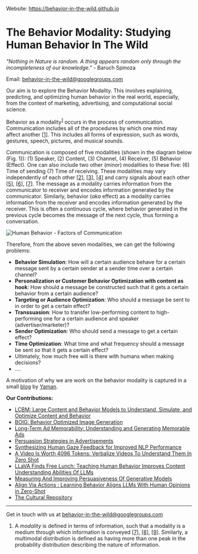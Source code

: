 Website: https://behavior-in-the-wild.github.io

# The Behavior Modality: Studying Human Behavior In The Wild
*"Nothing in Nature is random. A thing appears random only through the incompleteness of our knowledge."* - Baruch Spinoza

Email: behavior-in-the-wild@googlegroups.com

Our aim is to explore the Behavior Modality. This involves explaining, predicting, and optimizing human behavior in the real world, especially, from the context of marketing, advertising, and computational social science.

Behavior as a modality<sup>[1](#footnote1)</sup> occurs in the process of communication. Communication includes all of the procedures by which one mind may affect another [[1]](https://www.researchgate.net/publication/228933425_On_the_annotation_of_the_multimodal_behavior_and_computation_of_cooperation_between_modalities). This includes all forms of expression, such as words, gestures, speech, pictures, and musical sounds. 

Communication is composed of five modalities (shown in the diagram below (Fig. 1)): (1) Speaker, (2) Content, (3) Channel, (4) Receiver, (5) Behavior (Effect). One can also include two other (minor) modalities to these five: (6) Time of sending (7) Time of receiving. These modalities may vary independently of each other [[2]](https://arxiv.org/abs/2309.00359), [[3]](https://arxiv.org/abs/2311.10995), [[4]](https://arxiv.org/abs/2309.00378) and carry signals about each other [[5]](https://aclanthology.org/2023.eacl-main.139/), [[6]](https://aclanthology.org/2023.emnlp-main.608/), [[7]](https://arxiv.org/abs/2405.00942). The message as a modality carries information from the communicator to receiver and encodes information generated by the communicator. Similarly, behavior (*aka* effect) as a modality carries information from the receiver and encodes information generated by the receiver. This is often a continuous cycle, where behavior generated in the previous cycle becomes the message of the next cycle, thus forming a conversation.


![Human Behavior - Factors of Communication](./images/Human-Behavior.png)

Therefore, from the above seven modalities, we can get the following problems:
- **Behavior Simulation**: How will a certain audience behave for a certain message sent by a certain sender at a sender time over a certain channel?
- **Personalization or Customer Behavior Optimization with content as hook**: How should a message be constructed such that it gets a certain behavior from a certain audience?
- **Targeting or Audience Optimization**: Who should a message be sent to in order to get a certain effect?
- **Transsuasion**: How to transfer low-performing content to high-performing one for a certain audience and speaker (advertiser/marketer)?
- **Sender Optimization**: Who should send a message to get a certain effect?
- **Time Optimization**: What time and what frequency should a message be sent so that it gets a certain effect?
- Ultimately, how much free will is there with humans when making decisions?
- ....

A motivation of why we are work on the behavior modality is captured in a small [blog](https://sites.google.com/view/yaman-kumar/blog/from-peas-to-people-why-we-need-to-solve-the-human-behavior-puzzle) by [Yaman](https://sites.google.com/view/yaman-kumar/).


**Our Contributions:**
- [LCBM: Large Content and Behavior Models to Understand, Simulate, and Optimize Content and Behavior](https://behavior-in-the-wild.github.io/LCBM)
- [BOIG: Behavior Optimized Image Generation](https://arxiv.org/abs/2311.10995)
- [Long-Term Ad Memorability: Understanding and Generating Memorable Ads](https://behavior-in-the-wild.github.io/memorability.html)
- [Persuasion Strategies in Advertisements](https://midas-research.github.io/persuasion-advertisements/)
- [Synthesizing Human Gaze Feedback for Improved NLP Performance](https://aclanthology.org/2023.eacl-main.139/)
- [A Video Is Worth 4096 Tokens: Verbalize Videos To Understand Them In Zero Shot](https://behavior-in-the-wild.github.io/video-4096.html)
- [LLaVA Finds Free Lunch: Teaching Human Behavior Improves Content Understanding Abilities Of LLMs](https://arxiv.org/abs/2405.00942)
- [Measuring And Improving Persuasiveness Of Generative Models](https://behavior-in-the-wild.github.io/measure-persuasion.html)
- [Align Via Actions : Learning Behavior Aligns LLMs With Human Opinions in Zero-Shot](https://behavior-in-the-wild.github.io/align-via-actions)
- [The Cultural Repository](https://behavior-in-the-wild.github.io/the-culture-repository.html)

---
Get in touch with us at behavior-in-the-wild@googlegroups.com

<ol id="footnotes">
    <li id="footnote1">A <em>modality</em> is defined in terms of information, such that a modality is a medium through which information is conveyed <a href="https://arxiv.org/abs/2209.03430">[7]</a>, <a href="https://www.google.co.in/books/edition/Multimodal_Human_Computer_Interaction_and/O8CqMtIKSWwC">[8]</a>, <a href="https://www.researchgate.net/publication/228933425_On_the_annotation_of_the_multimodal_behavior_and_computation_of_cooperation_between_modalities">[9]</a>. Similarly, a multimodal distribution is defined as having more than one peak in the probability distribution describing the nature of information.</li>
  </ol>
</ol>
